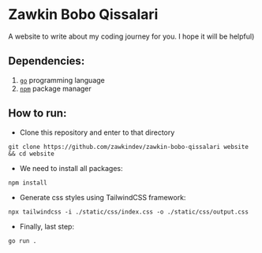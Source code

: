 # Zawkin Bobo Qissalari
A website to write about my coding journey for you. I hope it will be helpful)

Dependencies:
---
1. [`go`](https://go.dev) programming language
2. [`npm`](https://www.npmjs.com) package manager 


How to run:
---
- Clone this repository and enter to that directory
```
git clone https://github.com/zawkindev/zawkin-bobo-qissalari website && cd website
```
- We need to install all packages:
```
npm install
```

- Generate css styles using TailwindCSS framework:
```
npx tailwindcss -i ./static/css/index.css -o ./static/css/output.css
```

- Finally, last step:
```
go run .
```
